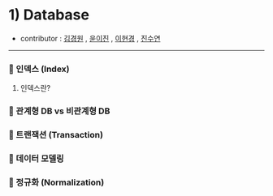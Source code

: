 # 1) Database 
- contributor : [김경원](https://github.com/shining8543) , [윤이진](https://github.com/483759) , [이현경](https://github.com/honggoii) , [진수연](https://github.com/jjuyeon)
<hr/>

### :notebook_with_decorative_cover: 인덱스 (Index)
1. 인덱스란?

### :notebook_with_decorative_cover: 관계형 DB vs 비관계형 DB

### :notebook_with_decorative_cover: 트랜잭션 (Transaction)

### :notebook_with_decorative_cover: 데이터 모델링

### :notebook_with_decorative_cover: 정규화 (Normalization)
